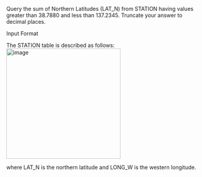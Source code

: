 
Query the sum of Northern Latitudes (LAT_N) from STATION having values greater than 38.7880 and less than 137.2345. Truncate your answer to  decimal places.

Input Format

The STATION table is described as follows:<br>
<img width="300" height="290" alt="image" src="https://github.com/user-attachments/assets/8b4f41af-b557-40aa-ba1f-a691f30f517b" /> <br>

where LAT_N is the northern latitude and LONG_W is the western longitude.
